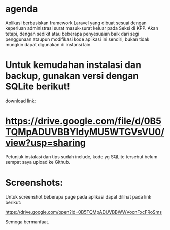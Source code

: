 agenda
======

Aplikasi berbasiskan framework Laravel yang dibuat sesuai dengan keperluan administrasi surat masuk-surat keluar pada Seksi di KPP. Akan tetapi, dengan sedikit atau beberapa penyesuaian baik dari segi penggunaan ataupun modifikasi kode aplikasi ini sendiri, bukan tidak mungkin dapat digunakan di instansi lain.

Untuk kemudahan instalasi dan backup, gunakan versi dengan SQLite berikut!
==========================================================================
download link:

https://drive.google.com/file/d/0B5TQMpADUVBBYldyMU5WTGVsVU0/view?usp=sharing
=============================================================================
Petunjuk instalasi dan tips sudah include, kode yg SQLite tersebut belum sempat saya upload ke Github.

Screenshots:
============
Untuk screenshot beberapa page pada aplikasi dapat dilihat pada link berikut:

https://drive.google.com/open?id=0B5TQMpADUVBBWWVocnFxcFRoSms

Semoga bermanfaat.
